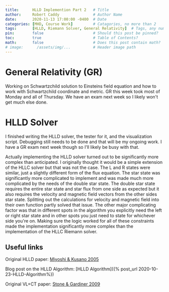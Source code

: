 ```yaml
---
title:      HLLD Implemention Part 2   # Title
author:     Robert Caddy               # Author Name
date:       2020-11-13 17:00:00 -0400  # Date
categories: [MHD, Course Work]         # Catagories, no more than 2
tags:       [HLLD, Riemann Solver, General Relativity]  # Tags, any number
pin:        false                      # Should this post be pinned?
toc:        true                       # Table of Contents?
math:       false                      # Does this post contain math?
# image:      /assets/img/...          # Header image path
---
```



# General Relativity (GR)
Working on Schwartzchild solution to Einsteins field equation and how to work with
Schwartzchild coordinate and metric. GR this week took most of Monday and all of
Thursday. We have an exam next week so I likely won't get much else done.

# HLLD Solver
I finished writing the HLLD solver, the tester for it, and the visualization
script. Debugging still needs to be done and that will be my ongoing work. I
have a GR exam next week though so I'll likely be busy with that.

Actually implementing the HLLD solver turned out to be significantly more
complex than anticipated. I originally thought it would be a simple extension of
the HLLC solver but that was not the case. The L and R states were similar, just
a slightly different form of the flux equation. The star state was significantly
more complicated to implement and was made much more complicated by the needs of
the double star state. The double star state requires the entire star state and
star flux from one side as expected but it also requires the velocity and
magnetic field vectors from the other sides star state. Splitting out the
calculations for velocity and magnetic field into their own function partly
solved that issue. The other major complicating factor was that in different
spots in the algorithm you explicitly need the left or right star state and in
other spots you just need to state for whichever side you're on. Making sure the
logic worked for all of these constraints made the implementation significantly
more complex than the implementation of the HLLC Riemann solver.


## Useful links
Original HLLD paper: [Miyoshi & Kusano 2005](https://www.sciencedirect.com/science/article/pii/S0021999105001142?via%3Dihub)

Blog post on the HLLD Algorithm: [HLLD Algorithm]({% post_url 2020-10-23-HLLD-Algorithm%})

Original VL+CT paper: [Stone & Gardiner 2009](https://www.sciencedirect.com/science/article/abs/pii/S1384107608000754?via%3Dihub)
